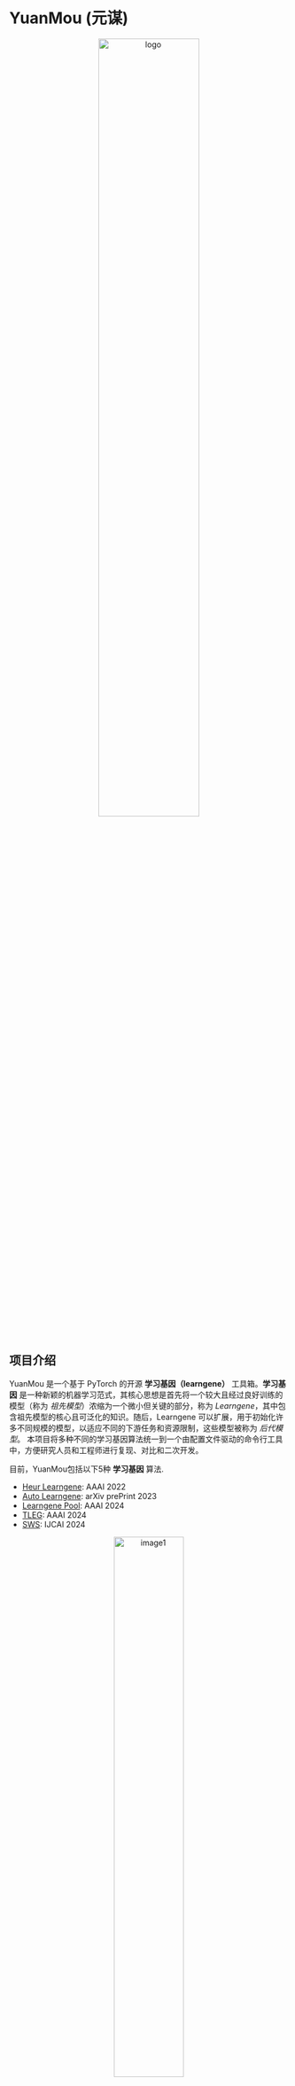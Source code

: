# YuanMou (元谋)

<p align="center">
  <img src="./sources/logo.jpg" alt="logo" width="60%"/>
</p>



## 项目介绍

YuanMou 是一个基于 PyTorch 的开源 **学习基因（learngene）** 工具箱。**学习基因** 是一种新颖的机器学习范式，其核心思想是首先将一个较大且经过良好训练的模型（称为 *祖先模型*）浓缩为一个微小但关键的部分，称为 *Learngene*，其中包含祖先模型的核心且可泛化的知识。随后，Learngene 可以扩展，用于初始化许多不同规模的模型，以适应不同的下游任务和资源限制，这些模型被称为 *后代模型*。
本项目将多种不同的学习基因算法统一到一个由配置文件驱动的命令行工具中，方便研究人员和工程师进行复现、对比和二次开发。

目前，YuanMou包括以下5种 **学习基因** 算法.

+ [Heur Learngene]( https://arxiv.org/abs/2106.06788): AAAI 2022
+ [Auto Learngene](https://arxiv.org/abs/2305.02279): arXiv prePrint 2023
+ [Learngene Pool](https://arxiv.org/abs/2312.05743): AAAI 2024
+ [TLEG](https://arxiv.org/abs/2312.05614): AAAI 2024
+ [SWS](https://arxiv.org/abs/2404.16897): IJCAI 2024

<p align="center">
  <img src="./sources/fig1.png" alt="image1" width="50%"/>
</p>


## 项目优势

我们分别在当前广为人知的大型语言模型 [**Llama2-7B**](https://ai.meta.com/llama/) 上应用了Heur Learngene 和Auto Learngene, 并以原始的 [LoRa](https://arxiv.org/abs/2106.09685) 作为基线, 展示了 **学习基因** 具有以下优势：

+ ### 更好的模型表现

  通过采用Heur Learngene 和Auto Learngene，在大型语言模型上进行相同数量的训练轮次微调，可以带来性能提升。

<p align="center">
  <img src="./sources/fig2.jpg" alt="image2" width="40%"/>
</p>




+ ### 更快的收敛速度

 通过采用Heur Learngene 和Auto Learngene，大型语言模型收敛所需的训练轮次分别减少了 **30%** 和 **40%** 。.

<p align="center">
  <img src="./sources/fig3.jpg" alt="image3" width="40%"/>
</p>




+ ### 更少的GPU时间

 通过使用 Heur Learngene 和 Auto Learngene，对大型语言模型进行微调所需的 GPU 时间分别减少了 30% 和 40%，从而降低了资源成本。

<p align="center">
  <img src="./sources/fig4.jpg" alt="image4" width="40%"/>
</p>




+ ### 更少的训练样本

  通过使用 Heur Learngene 和 Auto Learngene，对大型语言模型进行微调所需的训练数据量分别仅为 60% 和 50%，从而进一步降低了资源成本。

<p align="center">
  <img src="./sources/fig5.jpg" alt="image5" width="40%"/>
</p>



## 核心特性

- **:gear: 配置驱动**: 所有的实验参数，包括模型类型、数据集路径、超参数等，都通过 `.yaml` 配置文件进行管理，无需修改任何代码。
- **:package: 模块化设计**: 每种学习基因算法（例如 `heur_vgg` 或 `tleg_vit`）被封装在独立的模块中，代码结构清晰，互不干扰。
- **:rocket: 高度可扩展**: 框架设计允许轻松添加新的算法。只需在 `src/learngene/` 目录下创建一个新的模块，并编写相应的配置文件即可。
- **:computer: 统一的命令行接口**: 所有操作都通过唯一的命令行入口 `scripts/learngene` 完成，命令包括 `train`（训练祖先）, 和 `adapt`（适配后代）。

## 安装

1.  克隆本仓库:
    ```bash
    git clone https://github.com/your-username/learngene-toolkit.git
    cd learngene-toolkit
    ```

2.  (推荐) 创建并激活conda虚拟环境:
    ```bash
    conda create -n learngene python=3.8 -y
    conda activate learngene
    ```

3.  安装依赖:
    ```bash
    pip install -r requirements.txt
    ```

## 快速开始

所有操作都通过 `scripts/learngene` 命令行工具进行。首次使用前，请为其赋予执行权限：
```bash
chmod +x ./scripts/learngene
```
#### 示例1: 运行 heur_vgg 算法流程
这是一个基于VGG架构的传统学习基因算法。

1. 准备配置文件
打开 configs/ancestor_heur_vgg.yaml，修改 DATASET.PATH 为您的 "continualdataset" 路径。
打开 configs/descendant_heur_vgg.yaml，修改 DATASET.PATH 为您的 "inheritabledataset" 路径，并确保 GENE.ANCESTOR_MODEL_PATH 指向祖先模型的输出目录。

2. 训练祖先模型

```bash
./scripts/learngene train --config configs/ancestor_heur_vgg.yaml
```
训练完成后，模型将保存在 outputs/heur_vgg/ancestor_model (或您在配置中指定的其他位置)。

#### 示例2: 运行 tleg_vit 算法流程 

这是一个基于Vision Transformer和线性扩展思想的更现代、更强大的算法。

1. 准备配置文件
打开 configs/ancestor_tleg_vit.yaml，修改 DATASET.PATH 为您数据集 (如CIFAR-100) 的根路径。
打开 configs/descendant_tleg_vit.yaml，同样修改数据集路径，并确保 MODEL.LOAD_GENE 指向祖先模型训练后生成的 checkpoint.pth 文件。

2. 训练祖先模型 (即学习基因)

```bash
./scripts/learngene train --config configs/ancestor_tleg_vit.yaml
```

训练完成后，包含学习基因的模型 (checkpoint.pth) 将保存在 outputs/tleg_vit/ancestor_aux_tiny。
3. 适配不同深度的后代模型

您可以修改 configs/descendant_tleg_vit.yaml 中的 MODEL.TYPE 来生成不同大小的后代模型，例如从 deit_tiny_patch16_224_L3 (3层) 到 deit_tiny_patch16_224_L12 (12层)。

```bash
# 假设我们想生成一个6层的后代模型
# 确认配置文件中 MODEL.TYPE 为 deit_tiny_patch16_224_L6
./scripts/learngene adapt --config configs/descendant_tleg_vit.yaml
```
最终适配好的模型将保存在 outputs/tleg_vit/descendant_deit_tiny_L6。




## 引用

如果您希望在您的研究中引用我们的工具箱，请添加以下内容

<a name="HeurLearngene"></a>

```bibtex
@inproceedings{wang2021learngene,
   title={Learngene: From Open-World to Your Learning Task}, 
    author={Wang, Qiufeng and Geng, Xin and Lin, Shuxia and Xia, Shiyu and Qi, Lei and Xu, Ning},
   booktitle={AAAI}
   year={2022}
}
```

<a name="AutoLearngene"></a>

```bibtex
@misc{wang2023learngene,
      title={Learngene: Inheriting Condensed Knowledge from the Ancestry Model to Descendant Models}, 
     author={Qiufeng Wang and Xu Yang and Shuxia Lin and Jing Wang and Xin Geng},
     year={2023},
     eprint={2305.02279},
     archivePrefix={arXiv},
     primaryClass={cs.LG}
}
```

<a name="LearngenePool"></a>

```bibtex
@inproceedings{shi2024learngenepool,
  title={Building Variable-sized Models via Learngene Pool},
  author={Shi, Boyu and Xia, Shiyu and Yang, Xu and Chen, Haokun and Kou, Zhiqiang and Geng, Xin},
  booktitle={AAAI},
  year={2024}
}
```

<a name="TLEG"></a>

``` bibtex
@inproceedings{xia2024tleg,
  title={Transformer as Linear Expansion of Learngene},
  author={Xia, Shiyu and Zhang, Miaosen and Xu, Yang and Chen, Ruiming and Chen, Haokun and Xin, Geng},
  booktitle={AAAI},
  year={2024}
}
```



## 联系

如果您在使用该项目时遇见无法解决的问题，请发邮件.

213233931@seu.edu.cn

